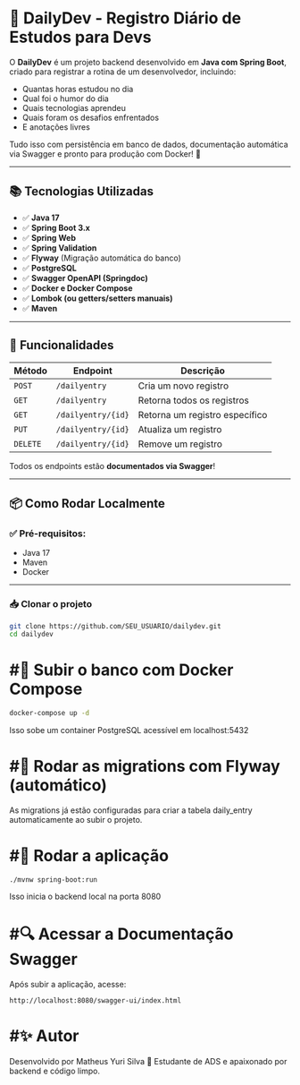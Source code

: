 # 📝 DailyDev - Registro Diário de Estudos para Devs

O **DailyDev** é um projeto backend desenvolvido em **Java com Spring Boot**, criado para registrar a rotina de um desenvolvedor, incluindo:

- Quantas horas estudou no dia
- Qual foi o humor do dia
- Quais tecnologias aprendeu
- Quais foram os desafios enfrentados
- E anotações livres

Tudo isso com persistência em banco de dados, documentação automática via Swagger e pronto para produção com Docker! 🐳

---

## 📚 Tecnologias Utilizadas

- ✅ **Java 17**
- ✅ **Spring Boot 3.x**
- ✅ **Spring Web**
- ✅ **Spring Validation**
- ✅ **Flyway** (Migração automática do banco)
- ✅ **PostgreSQL**
- ✅ **Swagger OpenAPI (Springdoc)**
- ✅ **Docker e Docker Compose**
- ✅ **Lombok (ou getters/setters manuais)**
- ✅ **Maven**

---

## 🧠 Funcionalidades

| Método | Endpoint | Descrição |
|--------|----------|-----------|
| `POST` | `/dailyentry` | Cria um novo registro |
| `GET` | `/dailyentry` | Retorna todos os registros |
| `GET` | `/dailyentry/{id}` | Retorna um registro específico |
| `PUT` | `/dailyentry/{id}` | Atualiza um registro |
| `DELETE` | `/dailyentry/{id}` | Remove um registro |

Todos os endpoints estão **documentados via Swagger**!

---

## 📦 Como Rodar Localmente

### ✅ Pré-requisitos:

- Java 17
- Maven
- Docker

---

### 📥 Clonar o projeto

```bash
git clone https://github.com/SEU_USUARIO/dailydev.git
cd dailydev
```

# #🐳 Subir o banco com Docker Compose

```bash
docker-compose up -d
```

Isso sobe um container PostgreSQL acessível em localhost:5432

# #📜 Rodar as migrations com Flyway (automático)
As migrations já estão configuradas para criar a tabela daily_entry automaticamente ao subir o projeto.

# #🚀 Rodar a aplicação
```
./mvnw spring-boot:run
```

Isso inicia o backend local na porta 8080

# #🔍 Acessar a Documentação Swagger
Após subir a aplicação, acesse:
```
http://localhost:8080/swagger-ui/index.html
```

# #✨ Autor
Desenvolvido por Matheus Yuri Silva 💙
Estudante de ADS e apaixonado por backend e código limpo.

